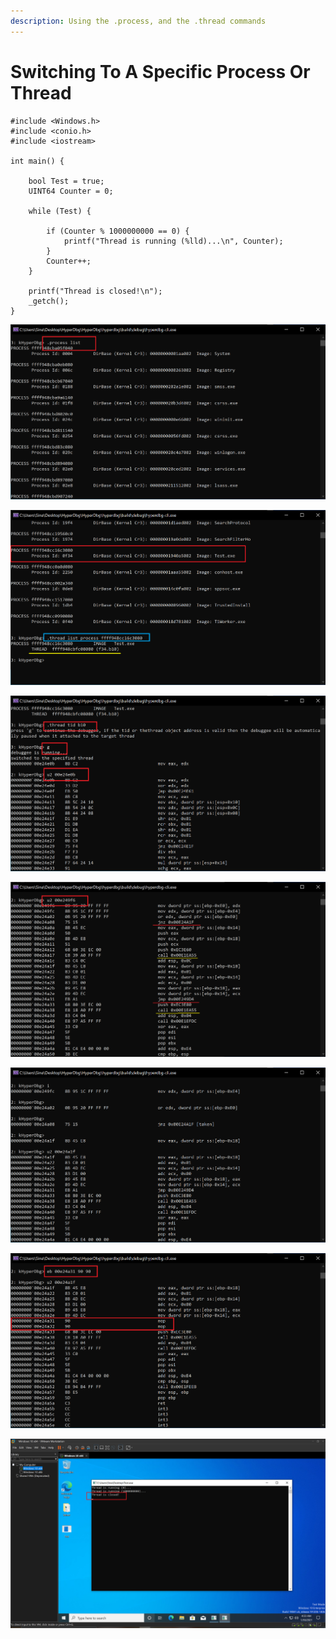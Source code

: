 ```yaml
---
description: Using the .process, and the .thread commands
---
```


# Switching To A Specific Process Or Thread

```clike
#include <Windows.h>
#include <conio.h>
#include <iostream>

int main() {

	bool Test = true;
	UINT64 Counter = 0;

	while (Test) {

		if (Counter % 1000000000 == 0) {
			printf("Thread is running (%lld)...\n", Counter);
		}
		Counter++;
	}

	printf("Thread is closed!\n");
	_getch();
}
```

![](../../../.gitbook/assets/1-process-list.png)

![](../../../.gitbook/assets/2-find-threads-of-test-process.png)

![](../../../.gitbook/assets/3-switch-to-the-target-thread.png)

![](../../../.gitbook/assets/4-disassembling-and-finding-jumps.png)

![](../../../.gitbook/assets/5-stepping-and-investigate-the-test-program.png)

![](../../../.gitbook/assets/6-patch-the-target-jump.png)

![](../../../.gitbook/assets/7-result-of-patching-target-program.png)

